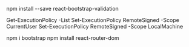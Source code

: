 npm install --save react-bootstrap-validation

Get-ExecutionPolicy -List
Set-ExecutionPolicy RemoteSigned -Scope CurrentUser
Set-ExecutionPolicy RemoteSigned -Scope LocalMachine

npm i bootstrap
npm install react-router-dom